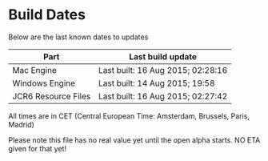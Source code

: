 # Build Dates

Below are the last known dates to updates

Part | Last build update
-----|-----
Mac Engine | Last built: 16 Aug 2015; 02:28:16
Windows Engine | Last built: 14 Aug 2015; 19:58
JCR6 Resource Files | Last built: 16 Aug 2015; 02:27:42
All times are in CET (Central European Time: Amsterdam, Brussels, Paris, Madrid)


Please note this file has no real value yet until the open alpha starts. NO ETA given for that yet!
